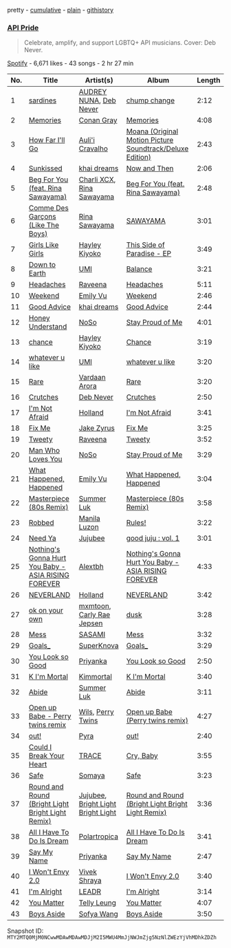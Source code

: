 pretty - [cumulative](/playlists/cumulative/37i9dQZF1DX7eWGbr5dV3X.md) - [plain](/playlists/plain/37i9dQZF1DX7eWGbr5dV3X) - [githistory](https://github.githistory.xyz/mackorone/spotify-playlist-archive/blob/main/playlists/plain/37i9dQZF1DX7eWGbr5dV3X)

### [API Pride](https://open.spotify.com/playlist/37i9dQZF1DX7eWGbr5dV3X)

> Celebrate, amplify, and support LGBTQ+ API musicians\. Cover: Deb Never.

[Spotify](https://open.spotify.com/user/spotify) - 6,671 likes - 43 songs - 2 hr 27 min

| No. | Title | Artist(s) | Album | Length |
|---|---|---|---|---|
| 1 | [sardines](https://open.spotify.com/track/2sFXzS9LnbQe5BigrfsVRP) | [AUDREY NUNA](https://open.spotify.com/artist/0Wwji82sLA0Hcvtuak3omb), [Deb Never](https://open.spotify.com/artist/55EarwWraRQY9diMo9Oeul) | [chump change](https://open.spotify.com/album/4k2Hqh0Df6b788PGH6KAUE) | 2:12 |
| 2 | [Memories](https://open.spotify.com/track/7AYP21Q4qnxw2WxETEvSRb) | [Conan Gray](https://open.spotify.com/artist/4Uc8Dsxct0oMqx0P6i60ea) | [Memories](https://open.spotify.com/album/2W5QlcRZ0zCwFk3pSK6PZd) | 4:08 |
| 3 | [How Far I'll Go](https://open.spotify.com/track/6mb6lVLNrcUgLnEN8QnDJd) | [Auli'i Cravalho](https://open.spotify.com/artist/5mnS9jJdKQQcRSqFu5YPVe) | [Moana \(Original Motion Picture Soundtrack/Deluxe Edition\)](https://open.spotify.com/album/6pZj4nvx6lV3ulIK3BSjvs) | 2:43 |
| 4 | [Sunkissed](https://open.spotify.com/track/1tD8J13a74q8fBqXwAP50j) | [khai dreams](https://open.spotify.com/artist/0lawSNBxNgJFQYJnQzLH8c) | [Now and Then](https://open.spotify.com/album/3jysksH3UVanTDQD5xeaIG) | 2:06 |
| 5 | [Beg For You \(feat\. Rina Sawayama\)](https://open.spotify.com/track/50ZFpw2wS6ERvLmW8TINhq) | [Charli XCX](https://open.spotify.com/artist/25uiPmTg16RbhZWAqwLBy5), [Rina Sawayama](https://open.spotify.com/artist/2KEqzdPS7M5YwGmiuPTdr5) | [Beg For You \(feat\. Rina Sawayama\)](https://open.spotify.com/album/0ffmwwS9EBmpLAgjblX75O) | 2:48 |
| 6 | [Comme Des Garçons \(Like The Boys\)](https://open.spotify.com/track/43bYs8QkPdCdy5esfnmU1T) | [Rina Sawayama](https://open.spotify.com/artist/2KEqzdPS7M5YwGmiuPTdr5) | [SAWAYAMA](https://open.spotify.com/album/3stadz88XVpHcXnVYMHc4J) | 3:01 |
| 7 | [Girls Like Girls](https://open.spotify.com/track/3dNjUFt6EFU4Gq6Q5vfJqf) | [Hayley Kiyoko](https://open.spotify.com/artist/3LjhVl7GzYsza1biQjTpaN) | [This Side of Paradise \- EP](https://open.spotify.com/album/1DBeQGiRdap7iuvuxSx3bD) | 3:49 |
| 8 | [Down to Earth](https://open.spotify.com/track/5QzdYVqeAPnlBfbuJQ2AaO) | [UMI](https://open.spotify.com/artist/4ClziihVpBeFXNyDH83Lde) | [Balance](https://open.spotify.com/album/71Q44PCgBGD6QyxI12jJNy) | 3:21 |
| 9 | [Headaches](https://open.spotify.com/track/4MNu1bSmyV3S4Y2MJMGrrP) | [Raveena](https://open.spotify.com/artist/2kQnsbKnIiMahOetwlfcaS) | [Headaches](https://open.spotify.com/album/3ue7xLhaMzW4VS2wD5CsO9) | 5:11 |
| 10 | [Weekend](https://open.spotify.com/track/0XoRbQwHULyjf0tO1S9abf) | [Emily Vu](https://open.spotify.com/artist/3t3oOB1GYe4PFV2X6D29NS) | [Weekend](https://open.spotify.com/album/3EcOE2h7DHr5m6IaALejAs) | 2:46 |
| 11 | [Good Advice](https://open.spotify.com/track/4JVPw2DvZp4faUTHjfa4PM) | [khai dreams](https://open.spotify.com/artist/0lawSNBxNgJFQYJnQzLH8c) | [Good Advice](https://open.spotify.com/album/4azZB6gjS66sHkFaGx7RAy) | 2:44 |
| 12 | [Honey Understand](https://open.spotify.com/track/0QUAfk0TLwlhAdqhQgtaV3) | [NoSo](https://open.spotify.com/artist/09Wl9YiRr5l1rChWktQD4o) | [Stay Proud of Me](https://open.spotify.com/album/5YSwTbPxb10MLaSU71w2y2) | 4:01 |
| 13 | [chance](https://open.spotify.com/track/6I1Q5mSAvXveekghOaTUoR) | [Hayley Kiyoko](https://open.spotify.com/artist/3LjhVl7GzYsza1biQjTpaN) | [Chance](https://open.spotify.com/album/5asOQyea3S0k6bgt2nTK9Y) | 3:19 |
| 14 | [whatever u like](https://open.spotify.com/track/4tv72g5KnIy4XbyDBhEFgA) | [UMI](https://open.spotify.com/artist/4ClziihVpBeFXNyDH83Lde) | [whatever u like](https://open.spotify.com/album/721LnudJW05TovLVLcSoMa) | 3:20 |
| 15 | [Rare](https://open.spotify.com/track/0zmEFpSH6KwZnBHr0cGe9a) | [Vardaan Arora](https://open.spotify.com/artist/5W2Oohe20LNWXAqq5aOaP2) | [Rare](https://open.spotify.com/album/6r8yNzbwBpa3Ftm1BxpV11) | 3:20 |
| 16 | [Crutches](https://open.spotify.com/track/4MdxHfa5fmIdvPwYXM56gS) | [Deb Never](https://open.spotify.com/artist/55EarwWraRQY9diMo9Oeul) | [Crutches](https://open.spotify.com/album/4U59RIA6eisih8TNjz7CzP) | 2:50 |
| 17 | [I'm Not Afraid](https://open.spotify.com/track/3mPH0blHMOPAjSkEKOUQd2) | [Holland](https://open.spotify.com/artist/3PA9tXcZqiaBXwopM9GPZP) | [I'm Not Afraid](https://open.spotify.com/album/54I8DXkxj9xdLqIf4Uabhd) | 3:41 |
| 18 | [Fix Me](https://open.spotify.com/track/4UJCTSc1E7fMmNJiHvowHF) | [Jake Zyrus](https://open.spotify.com/artist/6hIZBf6t4Yy8Lrqj7vPYTr) | [Fix Me](https://open.spotify.com/album/2coYzAJGlm6XhGdgaLgsFt) | 3:25 |
| 19 | [Tweety](https://open.spotify.com/track/2NDMLu8ZNrAsAsPAoW5VOx) | [Raveena](https://open.spotify.com/artist/2kQnsbKnIiMahOetwlfcaS) | [Tweety](https://open.spotify.com/album/275j6uhDFzJkQZEaRcZZ0T) | 3:52 |
| 20 | [Man Who Loves You](https://open.spotify.com/track/68dUmGSHlVI88mej6pb418) | [NoSo](https://open.spotify.com/artist/09Wl9YiRr5l1rChWktQD4o) | [Stay Proud of Me](https://open.spotify.com/album/5YSwTbPxb10MLaSU71w2y2) | 3:29 |
| 21 | [What Happened, Happened](https://open.spotify.com/track/2Ck8r31kURBqC7K2G9lLBo) | [Emily Vu](https://open.spotify.com/artist/3t3oOB1GYe4PFV2X6D29NS) | [What Happened, Happened](https://open.spotify.com/album/38Vulf6o5aVnrQae85FmOZ) | 3:04 |
| 22 | [Masterpiece \(80s Remix\)](https://open.spotify.com/track/3LspHgoGctRuW3lccLI5gx) | [Summer Luk](https://open.spotify.com/artist/7jlNTGVXBk8VsSICN3Qswd) | [Masterpiece \(80s Remix\)](https://open.spotify.com/album/2tJRA9WA7MHc8WbmHHAE9z) | 3:58 |
| 23 | [Robbed](https://open.spotify.com/track/29IHIrE9eWpH8j6c3P10nq) | [Manila Luzon](https://open.spotify.com/artist/1cJCVvFLO8SLM8W9EITe1g) | [Rules!](https://open.spotify.com/album/0kk6iwrHZ2eoRyHXMFhwga) | 3:22 |
| 24 | [Need Ya](https://open.spotify.com/track/7DdiwiiHRuqRZizeq6s1NM) | [Jujubee](https://open.spotify.com/artist/4YJKhu78Ddth48vou16B7U) | [good juju : vol\. 1](https://open.spotify.com/album/2JBGnfjeAuIK26Ysk3XlIS) | 3:01 |
| 25 | [Nothing's Gonna Hurt You Baby \- ASIA RISING FOREVER](https://open.spotify.com/track/2LPibirlWTAdLuw0UW72au) | [Alextbh](https://open.spotify.com/artist/0kXDB5aeESWj5BD9TCLkMu) | [Nothing's Gonna Hurt You Baby \- ASIA RISING FOREVER](https://open.spotify.com/album/1kGTO4BzCPpI74w4yr9MVB) | 4:33 |
| 26 | [NEVERLAND](https://open.spotify.com/track/5e9gNMrGlVblMER6iN2tnJ) | [Holland](https://open.spotify.com/artist/3PA9tXcZqiaBXwopM9GPZP) | [NEVERLAND](https://open.spotify.com/album/2y8I9aWRSnBXSUtVWVwBes) | 3:42 |
| 27 | [ok on your own](https://open.spotify.com/track/3B3AzChR44z7JxsiWB47Xw) | [mxmtoon](https://open.spotify.com/artist/0HthCchcL0kVLHTr113Vk1), [Carly Rae Jepsen](https://open.spotify.com/artist/6sFIWsNpZYqfjUpaCgueju) | [dusk](https://open.spotify.com/album/1GEoF1i1vxlstUnr2jPeFp) | 3:28 |
| 28 | [Mess](https://open.spotify.com/track/0qGy2mmBbemdvjHy1cfmrD) | [SASAMI](https://open.spotify.com/artist/4pdoRs7yHNXakMobf8M9Oz) | [Mess](https://open.spotify.com/album/3RYjGPpZvBQmNHu9QUUywN) | 3:32 |
| 29 | [Goals\_](https://open.spotify.com/track/26kLjAnE9RZhySfSBkASND) | [SuperKnova](https://open.spotify.com/artist/7om8BpNIYHtacdW2rDVHuD) | [Goals\_](https://open.spotify.com/album/6zs8IZxCicVdrnUnpGC82a) | 3:29 |
| 30 | [You Look so Good](https://open.spotify.com/track/66tyrSjqL9P6sZAb8TQm3X) | [Priyanka](https://open.spotify.com/artist/1RSalo3q49NotNwKB2jtjO) | [You Look so Good](https://open.spotify.com/album/5r73WnvgjwL3ydzrtsmqpm) | 2:50 |
| 31 | [K I'm Mortal](https://open.spotify.com/track/4YOfMkWDidWbIFyDy7l39o) | [Kimmortal](https://open.spotify.com/artist/0ioYxkShKhYOKpQh0ERVFS) | [K I'm Mortal](https://open.spotify.com/album/2qzYOiBrWiN5QTMCu8km9P) | 3:40 |
| 32 | [Abide](https://open.spotify.com/track/5dBxM0ddTrg8VKEyM7BgTG) | [Summer Luk](https://open.spotify.com/artist/7jlNTGVXBk8VsSICN3Qswd) | [Abide](https://open.spotify.com/album/3s7Np4fVlWEsQv4R8b5IOO) | 3:11 |
| 33 | [Open up Babe \- Perry twins remix](https://open.spotify.com/track/1S1Bg9s61Q4NDl8g6VWmOk) | [Wils](https://open.spotify.com/artist/4CVZoZcpNbLBtmK2IddbWn), [Perry Twins](https://open.spotify.com/artist/7F125d4xYCuEndViJQmj1K) | [Open up Babe \(Perry twins remix\)](https://open.spotify.com/album/3gRtkDFfm9vNXknawgocnI) | 4:27 |
| 34 | [out!](https://open.spotify.com/track/7BB8XTZKAuFkgQavowZUxN) | [Pyra](https://open.spotify.com/artist/6W78HC7M6stHwJalKYMTt9) | [out!](https://open.spotify.com/album/6pJwhmtkfyJ4nVsENdViPp) | 2:40 |
| 35 | [Could I Break Your Heart](https://open.spotify.com/track/6CdyxDDTj4t1lH6WcRAywe) | [TRACE](https://open.spotify.com/artist/5k7Y2t4cB5dG219QgFCvXW) | [Cry, Baby](https://open.spotify.com/album/5hqZIXEQrx1qd5t85v5Rzw) | 3:55 |
| 36 | [Safe](https://open.spotify.com/track/2EGhBERtho5xqUnXiu8LgS) | [Somaya](https://open.spotify.com/artist/1T4lXkUsMvWaBpk4DjMrdZ) | [Safe](https://open.spotify.com/album/5G5uK5K20TSjbJkW0pVRiq) | 3:23 |
| 37 | [Round and Round \(Bright Light Bright Light Remix\)](https://open.spotify.com/track/2OeJvSrwnM8fb64WJ4YUXC) | [Jujubee](https://open.spotify.com/artist/4YJKhu78Ddth48vou16B7U), [Bright Light Bright Light](https://open.spotify.com/artist/25bvQC4jyyFUce6jbzNlwb) | [Round and Round \(Bright Light Bright Light Remix\)](https://open.spotify.com/album/3MX5f6IsfLSCvWHkjS11CD) | 3:36 |
| 38 | [All I Have To Do Is Dream](https://open.spotify.com/track/3pSjlLIbZZ67aWL1DwGXoE) | [Polartropica](https://open.spotify.com/artist/594UCPHorID2NPzhboCuWl) | [All I Have To Do Is Dream](https://open.spotify.com/album/0uoZnGYyRF3QWuf0RKU1mo) | 3:41 |
| 39 | [Say My Name](https://open.spotify.com/track/4syAu4kgVGtLa4j1x0rKCa) | [Priyanka](https://open.spotify.com/artist/1RSalo3q49NotNwKB2jtjO) | [Say My Name](https://open.spotify.com/album/3GvF4miurhOMPd7Rg2Q9eL) | 2:47 |
| 40 | [I Won't Envy 2.0](https://open.spotify.com/track/5JSf63q1rGXbCzn2HbtmpY) | [Vivek Shraya](https://open.spotify.com/artist/0LBvYwhPCb8BxAqRi6ewNK) | [I Won't Envy 2.0](https://open.spotify.com/album/0JheY5BmWW4pAisFjXQHwN) | 3:40 |
| 41 | [I'm Alright](https://open.spotify.com/track/3a4RFjxPCttnbX5jgKxUuR) | [LEADR](https://open.spotify.com/artist/5MBtoGEv50nmq08tb3y38v) | [I'm Alright](https://open.spotify.com/album/0021hkIWKyizFTcZepAUfe) | 3:14 |
| 42 | [You Matter](https://open.spotify.com/track/1arOj3xVlQB9veK0piJnC4) | [Telly Leung](https://open.spotify.com/artist/7jY4WHm9t4mWwBjg0bTB4N) | [You Matter](https://open.spotify.com/album/731OCmxzYhwwkRpxbt1Onq) | 4:07 |
| 43 | [Boys Aside](https://open.spotify.com/track/2FV7xvk1NeplzSxoUk6Egc) | [Sofya Wang](https://open.spotify.com/artist/4axDBKx7Segq3j5P2VVSjx) | [Boys Aside](https://open.spotify.com/album/0GlNcL9wQ1WdtXywFzKhYB) | 3:50 |

Snapshot ID: `MTY2MTQ0MjM0NCwwMDAwMDAwMDJjM2I5MWU4MmJjNWJmZjg5NzNlZWEzYjVhMDhkZDZh`
